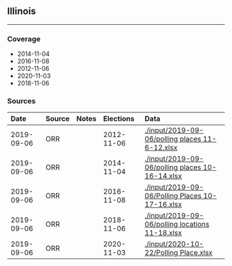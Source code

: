 ## Illinois

-------------



### Coverage
- 2014-11-04
- 2016-11-08
- 2012-11-06
- 2020-11-03
- 2018-11-06


### Sources

| Date | Source | Notes | Elections | Data |
| :---|:----|:---|:---|:---|
| 2019-09-06 | ORR |  | 2012-11-06 | [./input/2019-09-06/polling places 11-6-12.xlsx](./input/2019-09-06/polling%20places%2011-6-12.xlsx) |
| 2019-09-06 | ORR |  | 2014-11-04 | [./input/2019-09-06/polling places 10-16-14.xlsx](./input/2019-09-06/polling%20places%2010-16-14.xlsx) |
| 2019-09-06 | ORR |  | 2016-11-08 | [./input/2019-09-06/Polling Places 10-17-16.xlsx](./input/2019-09-06/Polling%20Places%2010-17-16.xlsx) |
| 2019-09-06 | ORR |  | 2018-11-06 | [./input/2019-09-06/polling locations 11-18.xlsx](./input/2019-09-06/polling%20locations%2011-18.xlsx) |
| 2019-09-06 | ORR |  | 2020-11-03 | [./input/2020-10-22/Polling Place.xlsx](./input/2020-10-22/Polling%20Place.xlsx) |
